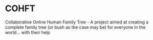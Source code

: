 # COHFT
Collaborative Online Human Family Tree - A project aimed at creating a complete family tree (or bush as the case may be) for everyone in the world... with their help
